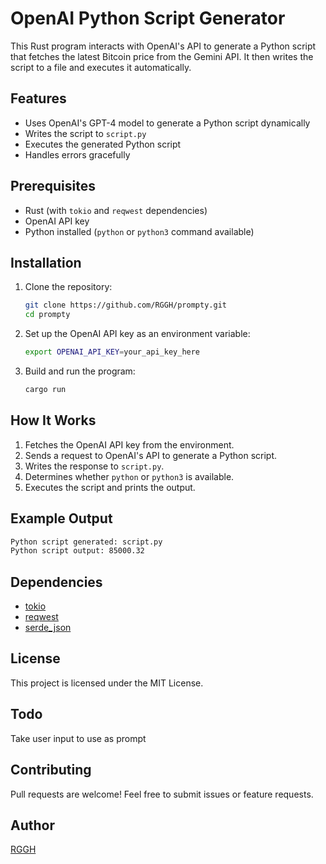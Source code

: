 # OpenAI Python Script Generator

This Rust program interacts with OpenAI's API to generate a Python script that fetches the latest Bitcoin price from the Gemini API. It then writes the script to a file and executes it automatically.

## Features
- Uses OpenAI's GPT-4 model to generate a Python script dynamically
- Writes the script to `script.py`
- Executes the generated Python script
- Handles errors gracefully

## Prerequisites
- Rust (with `tokio` and `reqwest` dependencies)
- OpenAI API key
- Python installed (`python` or `python3` command available)

## Installation
1. Clone the repository:
   ```sh
   git clone https://github.com/RGGH/prompty.git
   cd prompty
   ```
2. Set up the OpenAI API key as an environment variable:
   ```sh
   export OPENAI_API_KEY=your_api_key_here
   ```
3. Build and run the program:
   ```sh
   cargo run
   ```

## How It Works
1. Fetches the OpenAI API key from the environment.
2. Sends a request to OpenAI's API to generate a Python script.
3. Writes the response to `script.py`.
4. Determines whether `python` or `python3` is available.
5. Executes the script and prints the output.

## Example Output
```sh
Python script generated: script.py
Python script output: 85000.32
```

## Dependencies
- [tokio](https://crates.io/crates/tokio)
- [reqwest](https://crates.io/crates/reqwest)
- [serde_json](https://crates.io/crates/serde_json)

## License
This project is licensed under the MIT License.

## Todo
Take user input to use as prompt

## Contributing
Pull requests are welcome! Feel free to submit issues or feature requests.

## Author
[RGGH](https://github.com/RGGH)


